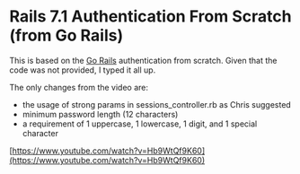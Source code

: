 # Rails 7.1 Authentication From Scratch (from Go Rails)

This is based on the [Go Rails](https://gorails.com/) authentication from scratch. Given that the code was not provided, I typed it all up.

The only changes from the video are:
- the usage of strong params in sessions_controller.rb as Chris suggested
- minimum password length (12 characters)
- a requirement of 1 uppercase, 1 lowercase, 1 digit, and 1 special character

[https://www.youtube.com/watch?v=Hb9WtQf9K60](https://www.youtube.com/watch?v=Hb9WtQf9K60)
